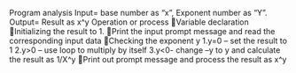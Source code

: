 Program analysis
Input= base number as “x”, Exponent number as “Y”.
Output= Result as x^y
Operation or process
Variable declaration
Initializing the result to 1.
Print the input prompt message and read the corresponding input data
Checking the exponent y 
1.y=0 – set the result to 1
2.y>0 – use loop to multiply by itself
3.y<0- change –y to y and calculate the result as 1/X^y
Print out prompt message and process the result as x^y
